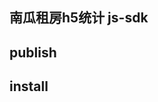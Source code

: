 ## 南瓜租房h5统计 js-sdk

## publish

## install
<span event-track-click event-track-param-rentUnitId="1111"></span>
